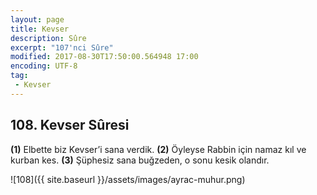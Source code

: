 ```yaml
---
layout: page
title: Kevser
description: Sûre
excerpt: "107'nci Sûre"
modified: 2017-08-30T17:50:00.564948 17:00
encoding: UTF-8
tag: 
 - Kevser
---
```


## 108. Kevser Sûresi

**(1)** Elbette biz Kevser’i sana verdik.
**(2)** Öyleyse Rabbin için namaz kıl ve kurban kes.
**(3)** Şüphesiz sana buğzeden, o sonu kesik olandır.

![108]({{ site.baseurl }}/assets/images/ayrac-muhur.png)
